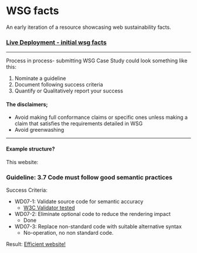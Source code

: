 # WSG facts

An early iteration of a resource showcasing web sustainability facts.


### [Live Deployment - initial wsg facts](https://wsg-facts.netlify.app/)

---

Process in process- submitting WSG Case Study could look something like this:

1. Nominate a guideline
2. Document following success criteria
3. Quantify or Qualitatively report your success 

#### The disclaimers;

* Avoid making full conformance claims or specific ones unless making a claim that satisfies the requirements detailed in WSG
* Avoid greenwashing

---

#### Example structure? 

This website:

### Guideline: 3.7 Code must follow good semantic practices

Success Criteria:
* WD07-1: Validate source code for semantic accuracy
  * [W3C Validator tested](https://validator.w3.org/nu/?doc=https%3A%2F%2Fwsg-facts.netlify.app%2F&showoutline=yes)
* WD07-2: Eliminate optional code to reduce the rendering impact
  * Done 
* WD07-3: Replace non-standard code with suitable alternative syntax
  * No-operation, no non standard code.

Result:
[Efficient website!](https://www.webpagetest.org/result/250519_BiDcK3_BRP/) 